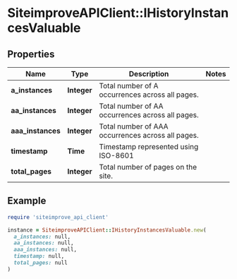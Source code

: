 # SiteimproveAPIClient::IHistoryInstancesValuable

## Properties

| Name | Type | Description | Notes |
| ---- | ---- | ----------- | ----- |
| **a_instances** | **Integer** | Total number of A occurrences across all pages. |  |
| **aa_instances** | **Integer** | Total number of AA occurrences across all pages. |  |
| **aaa_instances** | **Integer** | Total number of AAA occurrences across all pages. |  |
| **timestamp** | **Time** | Timestamp represented using ISO-8601 |  |
| **total_pages** | **Integer** | Total number of pages on the site. |  |

## Example

```ruby
require 'siteimprove_api_client'

instance = SiteimproveAPIClient::IHistoryInstancesValuable.new(
  a_instances: null,
  aa_instances: null,
  aaa_instances: null,
  timestamp: null,
  total_pages: null
)
```

